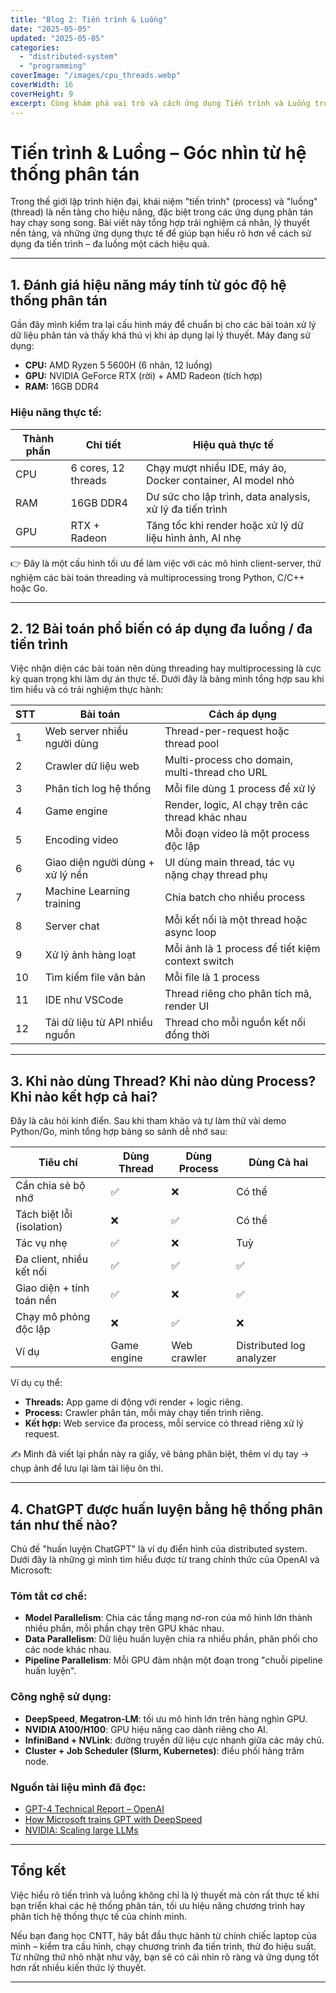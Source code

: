 ```yaml
---
title: "Blog 2: Tiến trình & Luồng"
date: "2025-05-05"
updated: "2025-05-05"
categories:
  - "distributed-system"
  - "programming"
coverImage: "/images/cpu_threads.webp"
coverWidth: 16
coverHeight: 9
excerpt: Cùng khám phá vai trò và cách ứng dụng Tiến trình và Luồng trong hệ thống hiện đại – qua phân tích máy tính cá nhân và các mô hình server phổ biến.
---
```


# Tiến trình & Luồng – Góc nhìn từ hệ thống phân tán

Trong thế giới lập trình hiện đại, khái niệm "tiến trình" (process) và "luồng" (thread) là nền tảng cho hiệu năng, đặc biệt trong các ứng dụng phân tán hay chạy song song. Bài viết này tổng hợp trải nghiệm cá nhân, lý thuyết nền tảng, và những ứng dụng thực tế để giúp bạn hiểu rõ hơn về cách sử dụng đa tiến trình – đa luồng một cách hiệu quả.

---

## 1. Đánh giá hiệu năng máy tính từ góc độ hệ thống phân tán

Gần đây mình kiểm tra lại cấu hình máy để chuẩn bị cho các bài toán xử lý dữ liệu phân tán và thấy khá thú vị khi áp dụng lại lý thuyết. Máy đang sử dụng:

- **CPU:** AMD Ryzen 5 5600H (6 nhân, 12 luồng)
- **GPU:** NVIDIA GeForce RTX (rời) + AMD Radeon (tích hợp)
- **RAM:** 16GB DDR4

### Hiệu năng thực tế:

| Thành phần | Chi tiết            | Hiệu quả thực tế                                            |
| ---------- | ------------------- | ----------------------------------------------------------- |
| CPU        | 6 cores, 12 threads | Chạy mượt nhiều IDE, máy ảo, Docker container, AI model nhỏ |
| RAM        | 16GB DDR4           | Dư sức cho lập trình, data analysis, xử lý đa tiến trình    |
| GPU        | RTX + Radeon        | Tăng tốc khi render hoặc xử lý dữ liệu hình ảnh, AI nhẹ     |

👉 Đây là một cấu hình tối ưu để làm việc với các mô hình client-server, thử nghiệm các bài toán threading và multiprocessing trong Python, C/C++ hoặc Go.

---

## 2. 12 Bài toán phổ biến có áp dụng đa luồng / đa tiến trình

Việc nhận diện các bài toán nên dùng threading hay multiprocessing là cực kỳ quan trọng khi làm dự án thực tế. Dưới đây là bảng mình tổng hợp sau khi tìm hiểu và có trải nghiệm thực hành:

| STT | Bài toán                         | Cách áp dụng                                     |
| --- | -------------------------------- | ------------------------------------------------ |
| 1   | Web server nhiều người dùng      | Thread-per-request hoặc thread pool              |
| 2   | Crawler dữ liệu web              | Multi-process cho domain, multi-thread cho URL   |
| 3   | Phân tích log hệ thống           | Mỗi file dùng 1 process để xử lý                 |
| 4   | Game engine                      | Render, logic, AI chạy trên các thread khác nhau |
| 5   | Encoding video                   | Mỗi đoạn video là một process độc lập            |
| 6   | Giao diện người dùng + xử lý nền | UI dùng main thread, tác vụ nặng chạy thread phụ |
| 7   | Machine Learning training        | Chia batch cho nhiều process                     |
| 8   | Server chat                      | Mỗi kết nối là một thread hoặc async loop        |
| 9   | Xử lý ảnh hàng loạt              | Mỗi ảnh là 1 process để tiết kiệm context switch |
| 10  | Tìm kiếm file văn bản            | Mỗi file là 1 process                            |
| 11  | IDE như VSCode                   | Thread riêng cho phân tích mã, render UI         |
| 12  | Tải dữ liệu từ API nhiều nguồn   | Thread cho mỗi nguồn kết nối đồng thời           |

---

## 3. Khi nào dùng Thread? Khi nào dùng Process? Khi nào kết hợp cả hai?

Đây là câu hỏi kinh điển. Sau khi tham khảo và tự làm thử vài demo Python/Go, mình tổng hợp bảng so sánh dễ nhớ sau:

| Tiêu chí                  | Dùng **Thread** | Dùng **Process** | Dùng **Cả hai**          |
| ------------------------- | --------------- | ---------------- | ------------------------ |
| Cần chia sẻ bộ nhớ        | ✅              | ❌               | Có thể                   |
| Tách biệt lỗi (isolation) | ❌              | ✅               | Có thể                   |
| Tác vụ nhẹ                | ✅              | ❌               | Tuỳ                      |
| Đa client, nhiều kết nối  | ✅              | ✅               | ✅                       |
| Giao diện + tính toán nền | ✅              | ❌               | ✅                       |
| Chạy mô phỏng độc lập     | ❌              | ✅               | ❌                       |
| Ví dụ                     | Game engine     | Web crawler      | Distributed log analyzer |

Ví dụ cụ thể:

- **Threads:** App game di động với render + logic riêng.
- **Process:** Crawler phân tán, mỗi máy chạy tiến trình riêng.
- **Kết hợp:** Web service đa process, mỗi service có thread riêng xử lý request.

✍️ Mình đã viết lại phần này ra giấy, vẽ bảng phân biệt, thêm ví dụ tay → chụp ảnh để lưu lại làm tài liệu ôn thi.

---

## 4. ChatGPT được huấn luyện bằng hệ thống phân tán như thế nào?

Chủ đề "huấn luyện ChatGPT" là ví dụ điển hình của distributed system. Dưới đây là những gì mình tìm hiểu được từ trang chính thức của OpenAI và Microsoft:

### Tóm tắt cơ chế:

- **Model Parallelism**: Chia các tầng mạng nơ-ron của mô hình lớn thành nhiều phần, mỗi phần chạy trên GPU khác nhau.
- **Data Parallelism**: Dữ liệu huấn luyện chia ra nhiều phần, phân phối cho các node khác nhau.
- **Pipeline Parallelism**: Mỗi GPU đảm nhận một đoạn trong "chuỗi pipeline huấn luyện".

### Công nghệ sử dụng:

- **DeepSpeed**, **Megatron-LM**: tối ưu mô hình lớn trên hàng nghìn GPU.
- **NVIDIA A100/H100**: GPU hiệu năng cao dành riêng cho AI.
- **InfiniBand + NVLink**: đường truyền dữ liệu cực nhanh giữa các máy chủ.
- **Cluster + Job Scheduler (Slurm, Kubernetes)**: điều phối hàng trăm node.

### Nguồn tài liệu mình đã đọc:

- [GPT-4 Technical Report – OpenAI](https://openai.com/research/gpt-4)
- [How Microsoft trains GPT with DeepSpeed](https://www.microsoft.com/en-us/research/blog/deepspeed-extreme-scale-model-training/)
- [NVIDIA: Scaling large LLMs](https://developer.nvidia.com/blog/optimizing-large-language-models/)

---

## Tổng kết

Việc hiểu rõ tiến trình và luồng không chỉ là lý thuyết mà còn rất thực tế khi bạn triển khai các hệ thống phân tán, tối ưu hiệu năng chương trình hay phân tích hệ thống thực tế của chính mình.

Nếu bạn đang học CNTT, hãy bắt đầu thực hành từ chính chiếc laptop của mình – kiểm tra cấu hình, chạy chương trình đa tiến trình, thử đo hiệu suất. Từ những thứ nhỏ nhặt như vậy, bạn sẽ có cái nhìn rõ ràng và ứng dụng tốt hơn rất nhiều kiến thức lý thuyết.

---
